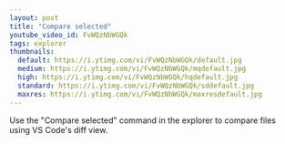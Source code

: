 ```yaml
---
layout: post
title: "Compare selected"
youtube_video_id: FvWQzNbWGQk
tags: explorer
thumbnails:
  default: https://i.ytimg.com/vi/FvWQzNbWGQk/default.jpg
  medium: https://i.ytimg.com/vi/FvWQzNbWGQk/mqdefault.jpg
  high: https://i.ytimg.com/vi/FvWQzNbWGQk/hqdefault.jpg
  standard: https://i.ytimg.com/vi/FvWQzNbWGQk/sddefault.jpg
  maxres: https://i.ytimg.com/vi/FvWQzNbWGQk/maxresdefault.jpg
---
```


Use the "Compare selected" command in the explorer to compare files using VS Code's diff view.